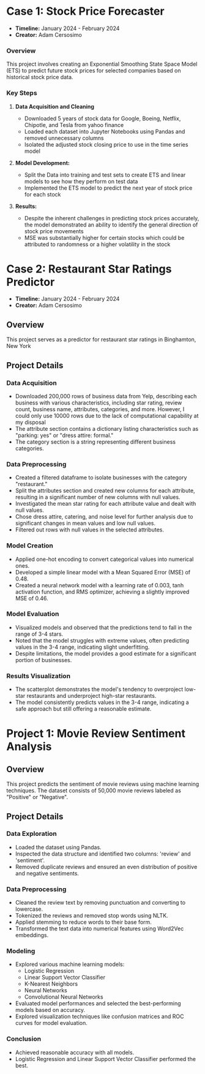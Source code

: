 # Case 1: Stock Price Forecaster

- **Timeline:** January 2024 - February 2024
- **Creator:** Adam Cersosimo

### Overview

This project involves creating an Exponential Smoothing State Space Model (ETS) to predict future stock prices for selected companies based on historical stock price data.

### Key Steps

1. **Data Acquisition and Cleaning**
   - Downloaded 5 years of stock data for Google, Boeing, Netflix, Chipotle, and Tesla from yahoo finance
   - Loaded each dataset into Jupyter Notebooks using Pandas and removed unnecessary columns
   - Isolated the adjusted stock closing price to use in the time series model

2. **Model Development:**
   - Split the Data into training and test sets to create ETS and linear models to see how they perform on test data
   - Implemented the ETS model to predict the next year of stock price for each stock
4. **Results:**
   - Despite the inherent challenges in predicting stock prices accurately, the model demonstrated an ability to identify the general direction of stock price movements
   - MSE was substantially higher for certain stocks which could be attributed to randomness or a higher volatility in the stock

# Case 2: Restaurant Star Ratings Predictor

- **Timeline:** January 2024 - February 2024
- **Creator:** Adam Cersosimo

## Overview

This project serves as a predictor for restaurant star ratings in Binghamton, New York

## Project Details

### Data Acquisition

- Downloaded 200,000 rows of business data from Yelp, describing each business with various characteristics, including star rating, review count, business name, attributes, categories, and more. However, I could only use 10000 rows due to the lack of computational capability at my disposal
- The attribute section contains a dictionary listing characteristics such as "parking: yes" or "dress attire: formal."
- The category section is a string representing different business categories.

### Data Preprocessing

- Created a filtered dataframe to isolate businesses with the category "restaurant."
- Split the attributes section and created new columns for each attribute, resulting in a significant number of new columns with null values.
- Investigated the mean star rating for each attribute value and dealt with null values.
- Chose dress attire, catering, and noise level for further analysis due to significant changes in mean values and low null values.
- Filtered out rows with null values in the selected attributes.

### Model Creation

- Applied one-hot encoding to convert categorical values into numerical ones.
- Developed a simple linear model with a Mean Squared Error (MSE) of 0.48.
- Created a neural network model with a learning rate of 0.003, tanh activation function, and RMS optimizer, achieving a slightly improved MSE of 0.46.

### Model Evaluation

- Visualized models and observed that the predictions tend to fall in the range of 3-4 stars.
- Noted that the model struggles with extreme values, often predicting values in the 3-4 range, indicating slight underfitting.
- Despite limitations, the model provides a good estimate for a significant portion of businesses.

### Results Visualization

- The scatterplot demonstrates the model's tendency to overproject low-star restaurants and underproject high-star restaurants.
- The model consistently predicts values in the 3-4 range, indicating a safe approach but still offering a reasonable estimate.

# Project 1: Movie Review Sentiment Analysis

## Overview

This project predicts the sentiment of movie reviews using machine learning techniques. The dataset consists of 50,000 movie reviews labeled as "Positive" or "Negative".

## Project Details
### Data Exploration

- Loaded the dataset using Pandas.
- Inspected the data structure and identified two columns: 'review' and 'sentiment'.
- Removed duplicate reviews and ensured an even distribution of positive and negative sentiments.

### Data Preprocessing

- Cleaned the review text by removing punctuation and converting to lowercase.
- Tokenized the reviews and removed stop words using NLTK.
- Applied stemming to reduce words to their base form.
- Transformed the text data into numerical features using Word2Vec embeddings.

### Modeling

- Explored various machine learning models:
  - Logistic Regression
  - Linear Support Vector Classifier
  - K-Nearest Neighbors
  - Neural Networks
  - Convolutional Neural Networks
- Evaluated model performances and selected the best-performing models based on accuracy.
- Explored visualization techniques like confusion matrices and ROC curves for model evaluation.

### Conclusion

- Achieved reasonable accuracy with all models.
- Logistic Regression and Linear Support Vector Classifier performed the best.
